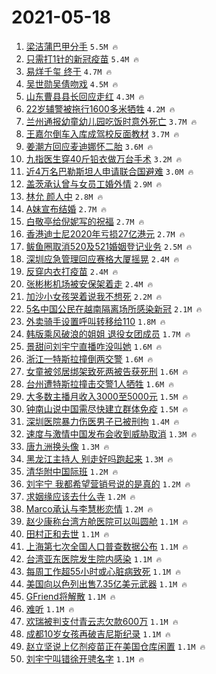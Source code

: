 # 2021-05-18

1. [梁洁蒲巴甲分手](https://s.weibo.com/weibo?q=%23%E6%A2%81%E6%B4%81%E8%92%B2%E5%B7%B4%E7%94%B2%E5%88%86%E6%89%8B%23&Refer=top) `5.5M 🔥`
1. [只需打1针的新冠疫苗](https://s.weibo.com/weibo?q=%23%E5%8F%AA%E9%9C%80%E6%89%931%E9%92%88%E7%9A%84%E6%96%B0%E5%86%A0%E7%96%AB%E8%8B%97%23&Refer=top) `5.4M 🔥`
1. [易烊千玺 终于](https://s.weibo.com/weibo?q=%E6%98%93%E7%83%8A%E5%8D%83%E7%8E%BA%20%E7%BB%88%E4%BA%8E&Refer=top) `4.7M 🔥`
1. [吴世勋吴倩吻戏](https://s.weibo.com/weibo?q=%23%E5%90%B4%E4%B8%96%E5%8B%8B%E5%90%B4%E5%80%A9%E5%90%BB%E6%88%8F%23&Refer=top) `4.5M 🔥`
1. [山东曹县县长回应走红](https://s.weibo.com/weibo?q=%23%E5%B1%B1%E4%B8%9C%E6%9B%B9%E5%8E%BF%E5%8E%BF%E9%95%BF%E5%9B%9E%E5%BA%94%E8%B5%B0%E7%BA%A2%23&Refer=top) `4.3M 🔥`
1. [22岁辅警被拖行1600多米牺牲](https://s.weibo.com/weibo?q=%2322%E5%B2%81%E8%BE%85%E8%AD%A6%E8%A2%AB%E6%8B%96%E8%A1%8C1600%E5%A4%9A%E7%B1%B3%E7%89%BA%E7%89%B2%23&Refer=top) `4.2M 🔥`
1. [兰州通报幼童幼儿园吃饭时意外死亡](https://s.weibo.com/weibo?q=%23%E5%85%B0%E5%B7%9E%E9%80%9A%E6%8A%A5%E5%B9%BC%E7%AB%A5%E5%B9%BC%E5%84%BF%E5%9B%AD%E5%90%83%E9%A5%AD%E6%97%B6%E6%84%8F%E5%A4%96%E6%AD%BB%E4%BA%A1%23&Refer=top) `3.7M 🔥`
1. [王嘉尔倒车入库成驾校反面教材](https://s.weibo.com/weibo?q=%23%E7%8E%8B%E5%98%89%E5%B0%94%E5%80%92%E8%BD%A6%E5%85%A5%E5%BA%93%E6%88%90%E9%A9%BE%E6%A0%A1%E5%8F%8D%E9%9D%A2%E6%95%99%E6%9D%90%23&Refer=top) `3.7M 🔥`
1. [姜潮方回应麦迪娜怀二胎](https://s.weibo.com/weibo?q=%23%E5%A7%9C%E6%BD%AE%E6%96%B9%E5%9B%9E%E5%BA%94%E9%BA%A6%E8%BF%AA%E5%A8%9C%E6%80%80%E4%BA%8C%E8%83%8E%23&Refer=top) `3.6M 🔥`
1. [九指医生穿40斤铅衣做万台手术](https://s.weibo.com/weibo?q=%23%E4%B9%9D%E6%8C%87%E5%8C%BB%E7%94%9F%E7%A9%BF40%E6%96%A4%E9%93%85%E8%A1%A3%E5%81%9A%E4%B8%87%E5%8F%B0%E6%89%8B%E6%9C%AF%23&Refer=top) `3.2M 🔥`
1. [近4万名巴勒斯坦人申请联合国避难](https://s.weibo.com/weibo?q=%23%E8%BF%914%E4%B8%87%E5%90%8D%E5%B7%B4%E5%8B%92%E6%96%AF%E5%9D%A6%E4%BA%BA%E7%94%B3%E8%AF%B7%E8%81%94%E5%90%88%E5%9B%BD%E9%81%BF%E9%9A%BE%23&Refer=top) `3.0M 🔥`
1. [盖茨承认曾与女员工婚外情](https://s.weibo.com/weibo?q=%23%E7%9B%96%E8%8C%A8%E6%89%BF%E8%AE%A4%E6%9B%BE%E4%B8%8E%E5%A5%B3%E5%91%98%E5%B7%A5%E5%A9%9A%E5%A4%96%E6%83%85%23&Refer=top) `2.9M 🔥`
1. [林允 颜人中](https://s.weibo.com/weibo?q=%E6%9E%97%E5%85%81%20%E9%A2%9C%E4%BA%BA%E4%B8%AD&Refer=top) `2.8M 🔥`
1. [A妹宣布结婚](https://s.weibo.com/weibo?q=%23A%E5%A6%B9%E5%AE%A3%E5%B8%83%E7%BB%93%E5%A9%9A%23&Refer=top) `2.7M 🔥`
1. [白敬亭给倪妮写的祝福](https://s.weibo.com/weibo?q=%23%E7%99%BD%E6%95%AC%E4%BA%AD%E7%BB%99%E5%80%AA%E5%A6%AE%E5%86%99%E7%9A%84%E7%A5%9D%E7%A6%8F%23&Refer=top) `2.7M 🔥`
1. [香港迪士尼2020年亏损27亿港元](https://s.weibo.com/weibo?q=%23%E9%A6%99%E6%B8%AF%E8%BF%AA%E5%A3%AB%E5%B0%BC2020%E5%B9%B4%E4%BA%8F%E6%8D%9F27%E4%BA%BF%E6%B8%AF%E5%85%83%23&Refer=top) `2.7M 🔥`
1. [鲅鱼圈取消520及521婚姻登记业务](https://s.weibo.com/weibo?q=%23%E9%B2%85%E9%B1%BC%E5%9C%88%E5%8F%96%E6%B6%88520%E5%8F%8A521%E5%A9%9A%E5%A7%BB%E7%99%BB%E8%AE%B0%E4%B8%9A%E5%8A%A1%23&Refer=top) `2.5M 🔥`
1. [深圳应急管理回应赛格大厦摇晃](https://s.weibo.com/weibo?q=%23%E6%B7%B1%E5%9C%B3%E5%BA%94%E6%80%A5%E7%AE%A1%E7%90%86%E5%9B%9E%E5%BA%94%E8%B5%9B%E6%A0%BC%E5%A4%A7%E5%8E%A6%E6%91%87%E6%99%83%23&Refer=top) `2.4M 🔥`
1. [反穿内衣打疫苗](https://s.weibo.com/weibo?q=%23%E5%8F%8D%E7%A9%BF%E5%86%85%E8%A1%A3%E6%89%93%E7%96%AB%E8%8B%97%23&Refer=top) `2.4M 🔥`
1. [张彬彬机场被安保架着走](https://s.weibo.com/weibo?q=%23%E5%BC%A0%E5%BD%AC%E5%BD%AC%E6%9C%BA%E5%9C%BA%E8%A2%AB%E5%AE%89%E4%BF%9D%E6%9E%B6%E7%9D%80%E8%B5%B0%23&Refer=top) `2.4M 🔥`
1. [加沙小女孩哭着说我不想死](https://s.weibo.com/weibo?q=%23%E5%8A%A0%E6%B2%99%E5%B0%8F%E5%A5%B3%E5%AD%A9%E5%93%AD%E7%9D%80%E8%AF%B4%E6%88%91%E4%B8%8D%E6%83%B3%E6%AD%BB%23&Refer=top) `2.2M 🔥`
1. [5名中国公民在越南隔离场所感染新冠](https://s.weibo.com/weibo?q=%235%E5%90%8D%E4%B8%AD%E5%9B%BD%E5%85%AC%E6%B0%91%E5%9C%A8%E8%B6%8A%E5%8D%97%E9%9A%94%E7%A6%BB%E5%9C%BA%E6%89%80%E6%84%9F%E6%9F%93%E6%96%B0%E5%86%A0%23&Refer=top) `2.1M 🔥`
1. [外卖骑手设置呼叫转移给110](https://s.weibo.com/weibo?q=%23%E5%A4%96%E5%8D%96%E9%AA%91%E6%89%8B%E8%AE%BE%E7%BD%AE%E5%91%BC%E5%8F%AB%E8%BD%AC%E7%A7%BB%E7%BB%99110%23&Refer=top) `1.8M 🔥`
1. [韩版乘风破浪的姐姐 退役女团成员](https://s.weibo.com/weibo?q=%E9%9F%A9%E7%89%88%E4%B9%98%E9%A3%8E%E7%A0%B4%E6%B5%AA%E7%9A%84%E5%A7%90%E5%A7%90%20%E9%80%80%E5%BD%B9%E5%A5%B3%E5%9B%A2%E6%88%90%E5%91%98&Refer=top) `1.7M 🔥`
1. [景甜问刘宇宁直播咋没叫她](https://s.weibo.com/weibo?q=%23%E6%99%AF%E7%94%9C%E9%97%AE%E5%88%98%E5%AE%87%E5%AE%81%E7%9B%B4%E6%92%AD%E5%92%8B%E6%B2%A1%E5%8F%AB%E5%A5%B9%23&Refer=top) `1.6M 🔥`
1. [浙江一特斯拉撞倒两交警](https://s.weibo.com/weibo?q=%23%E6%B5%99%E6%B1%9F%E4%B8%80%E7%89%B9%E6%96%AF%E6%8B%89%E6%92%9E%E5%80%92%E4%B8%A4%E4%BA%A4%E8%AD%A6%23&Refer=top) `1.6M 🔥`
1. [女童被邻居绑架致死两被告获死刑](https://s.weibo.com/weibo?q=%23%E5%A5%B3%E7%AB%A5%E8%A2%AB%E9%82%BB%E5%B1%85%E7%BB%91%E6%9E%B6%E8%87%B4%E6%AD%BB%E4%B8%A4%E8%A2%AB%E5%91%8A%E8%8E%B7%E6%AD%BB%E5%88%91%23&Refer=top) `1.6M 🔥`
1. [台州遭特斯拉撞击交警1人牺牲](https://s.weibo.com/weibo?q=%23%E5%8F%B0%E5%B7%9E%E9%81%AD%E7%89%B9%E6%96%AF%E6%8B%89%E6%92%9E%E5%87%BB%E4%BA%A4%E8%AD%A61%E4%BA%BA%E7%89%BA%E7%89%B2%23&Refer=top) `1.6M 🔥`
1. [大多数主播月收入3000至5000元](https://s.weibo.com/weibo?q=%23%E5%A4%A7%E5%A4%9A%E6%95%B0%E4%B8%BB%E6%92%AD%E6%9C%88%E6%94%B6%E5%85%A53000%E8%87%B35000%E5%85%83%23&Refer=top) `1.5M 🔥`
1. [钟南山说中国需尽快建立群体免疫](https://s.weibo.com/weibo?q=%23%E9%92%9F%E5%8D%97%E5%B1%B1%E8%AF%B4%E4%B8%AD%E5%9B%BD%E9%9C%80%E5%B0%BD%E5%BF%AB%E5%BB%BA%E7%AB%8B%E7%BE%A4%E4%BD%93%E5%85%8D%E7%96%AB%23&Refer=top) `1.5M 🔥`
1. [深圳医院暴力伤医男子已被刑拘](https://s.weibo.com/weibo?q=%23%E6%B7%B1%E5%9C%B3%E5%8C%BB%E9%99%A2%E6%9A%B4%E5%8A%9B%E4%BC%A4%E5%8C%BB%E7%94%B7%E5%AD%90%E5%B7%B2%E8%A2%AB%E5%88%91%E6%8B%98%23&Refer=top) `1.4M 🔥`
1. [速度与激情中国发布会收到威胁取消](https://s.weibo.com/weibo?q=%E9%80%9F%E5%BA%A6%E4%B8%8E%E6%BF%80%E6%83%85%E4%B8%AD%E5%9B%BD%E5%8F%91%E5%B8%83%E4%BC%9A%E6%94%B6%E5%88%B0%E5%A8%81%E8%83%81%E5%8F%96%E6%B6%88&Refer=top) `1.3M 🔥`
1. [唐九洲换头像](https://s.weibo.com/weibo?q=%23%E5%94%90%E4%B9%9D%E6%B4%B2%E6%8D%A2%E5%A4%B4%E5%83%8F%23&Refer=top) `1.3M 🔥`
1. [黑龙江主持人 别走好吗跑起来](https://s.weibo.com/weibo?q=%E9%BB%91%E9%BE%99%E6%B1%9F%E4%B8%BB%E6%8C%81%E4%BA%BA%20%E5%88%AB%E8%B5%B0%E5%A5%BD%E5%90%97%E8%B7%91%E8%B5%B7%E6%9D%A5&Refer=top) `1.3M 🔥`
1. [清华附中国际班](https://s.weibo.com/weibo?q=%E6%B8%85%E5%8D%8E%E9%99%84%E4%B8%AD%E5%9B%BD%E9%99%85%E7%8F%AD&Refer=top) `1.2M 🔥`
1. [刘宇宁 我都希望营销号说的是真的](https://s.weibo.com/weibo?q=%E5%88%98%E5%AE%87%E5%AE%81%20%E6%88%91%E9%83%BD%E5%B8%8C%E6%9C%9B%E8%90%A5%E9%94%80%E5%8F%B7%E8%AF%B4%E7%9A%84%E6%98%AF%E7%9C%9F%E7%9A%84&Refer=top) `1.2M 🔥`
1. [求姻缘应该去什么寺](https://s.weibo.com/weibo?q=%23%E6%B1%82%E5%A7%BB%E7%BC%98%E5%BA%94%E8%AF%A5%E5%8E%BB%E4%BB%80%E4%B9%88%E5%AF%BA%23&Refer=top) `1.2M 🔥`
1. [Marco承认与李慧彬恋情](https://s.weibo.com/weibo?q=%23Marco%E6%89%BF%E8%AE%A4%E4%B8%8E%E6%9D%8E%E6%85%A7%E5%BD%AC%E6%81%8B%E6%83%85%23&Refer=top) `1.2M 🔥`
1. [赵少康称台湾方舱医院可以叫圆舱](https://s.weibo.com/weibo?q=%23%E8%B5%B5%E5%B0%91%E5%BA%B7%E7%A7%B0%E5%8F%B0%E6%B9%BE%E6%96%B9%E8%88%B1%E5%8C%BB%E9%99%A2%E5%8F%AF%E4%BB%A5%E5%8F%AB%E5%9C%86%E8%88%B1%23&Refer=top) `1.1M 🔥`
1. [田村正和去世](https://s.weibo.com/weibo?q=%23%E7%94%B0%E6%9D%91%E6%AD%A3%E5%92%8C%E5%8E%BB%E4%B8%96%23&Refer=top) `1.1M 🔥`
1. [上海第七次全国人口普查数据公布](https://s.weibo.com/weibo?q=%23%E4%B8%8A%E6%B5%B7%E7%AC%AC%E4%B8%83%E6%AC%A1%E5%85%A8%E5%9B%BD%E4%BA%BA%E5%8F%A3%E6%99%AE%E6%9F%A5%E6%95%B0%E6%8D%AE%E5%85%AC%E5%B8%83%23&Refer=top) `1.1M 🔥`
1. [台湾亚东医院发生院内感染](https://s.weibo.com/weibo?q=%23%E5%8F%B0%E6%B9%BE%E4%BA%9A%E4%B8%9C%E5%8C%BB%E9%99%A2%E5%8F%91%E7%94%9F%E9%99%A2%E5%86%85%E6%84%9F%E6%9F%93%23&Refer=top) `1.1M 🔥`
1. [每周工作超55小时或心脏病致死](https://s.weibo.com/weibo?q=%23%E6%AF%8F%E5%91%A8%E5%B7%A5%E4%BD%9C%E8%B6%8555%E5%B0%8F%E6%97%B6%E6%88%96%E5%BF%83%E8%84%8F%E7%97%85%E8%87%B4%E6%AD%BB%23&Refer=top) `1.1M 🔥`
1. [美国向以色列出售7.35亿美元武器](https://s.weibo.com/weibo?q=%23%E7%BE%8E%E5%9B%BD%E5%90%91%E4%BB%A5%E8%89%B2%E5%88%97%E5%87%BA%E5%94%AE7.35%E4%BA%BF%E7%BE%8E%E5%85%83%E6%AD%A6%E5%99%A8%23&Refer=top) `1.1M 🔥`
1. [GFriend将解散](https://s.weibo.com/weibo?q=%23GFriend%E5%B0%86%E8%A7%A3%E6%95%A3%23&Refer=top) `1.1M 🔥`
1. [难听](https://s.weibo.com/weibo?q=%E9%9A%BE%E5%90%AC&Refer=top) `1.1M 🔥`
1. [欢瑞被判支付青云志欠款600万](https://s.weibo.com/weibo?q=%23%E6%AC%A2%E7%91%9E%E8%A2%AB%E5%88%A4%E6%94%AF%E4%BB%98%E9%9D%92%E4%BA%91%E5%BF%97%E6%AC%A0%E6%AC%BE600%E4%B8%87%23&Refer=top) `1.1M 🔥`
1. [成都10岁女孩再破吉尼斯纪录](https://s.weibo.com/weibo?q=%23%E6%88%90%E9%83%BD10%E5%B2%81%E5%A5%B3%E5%AD%A9%E5%86%8D%E7%A0%B4%E5%90%89%E5%B0%BC%E6%96%AF%E7%BA%AA%E5%BD%95%23&Refer=top) `1.1M 🔥`
1. [赵立坚说上亿剂疫苗正在美国仓库闲置](https://s.weibo.com/weibo?q=%23%E8%B5%B5%E7%AB%8B%E5%9D%9A%E8%AF%B4%E4%B8%8A%E4%BA%BF%E5%89%82%E7%96%AB%E8%8B%97%E6%AD%A3%E5%9C%A8%E7%BE%8E%E5%9B%BD%E4%BB%93%E5%BA%93%E9%97%B2%E7%BD%AE%23&Refer=top) `1.1M 🔥`
1. [刘宇宁叫错徐开骋名字](https://s.weibo.com/weibo?q=%23%E5%88%98%E5%AE%87%E5%AE%81%E5%8F%AB%E9%94%99%E5%BE%90%E5%BC%80%E9%AA%8B%E5%90%8D%E5%AD%97%23&Refer=top) `1.1M 🔥`
